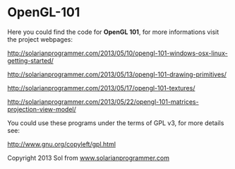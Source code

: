 OpenGL-101
==============

Here you could find the code for **OpenGL 101**, for more informations visit the project webpages:

http://solarianprogrammer.com/2013/05/10/opengl-101-windows-osx-linux-getting-started/

http://solarianprogrammer.com/2013/05/13/opengl-101-drawing-primitives/

http://solarianprogrammer.com/2013/05/17/opengl-101-textures/

http://solarianprogrammer.com/2013/05/22/opengl-101-matrices-projection-view-model/

You could use these programs under the terms of GPL v3, for more details see:

http://www.gnu.org/copyleft/gpl.html

Copyright 2013 Sol from www.solarianprogrammer.com
